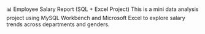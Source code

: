 📊 Employee Salary Report (SQL + Excel Project)
This is a mini data analysis project using MySQL Workbench and Microsoft Excel to explore salary trends across departments and genders.
